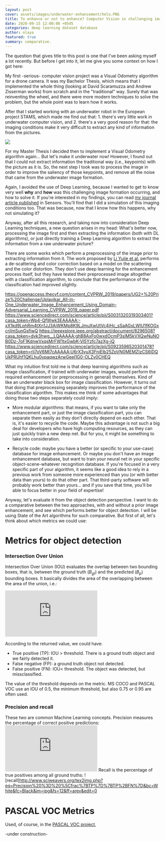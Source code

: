 ```yaml
---
layout: post
cover: assets/images/underwater-enhancement/helo.PNG
title: To enhance or not to enhance? Computer Vision in challenging imaging conditions
date: 2020-09-15 12:00:00 +0545
categories: deep learning dataset database
author: olaya
featured: true
summary: comparative.
---
```


The question that gives title to this post is one that I've been asking myself a lot recently.
But before I get into it, let me give you some context on how I got here:

My first -serious- computer vision project was a Visual Odometry algorithm for a drone camera.
It was my Bachelor Thesis, which means that I implemented the whole thing (looking at David Scaramuzza and Andrew Zisserman works) from scratch and in the "traditional" way. Surely that was reinventing the wheel, and there were more modern techniques to solve the problem, but the whole point was to learn how it works.

After that I started working with an underwater robot in the European project STAMS, which made me find out that: 1. there's very little work in underwater computer vision, and 2. there's a very good reason for that: the imaging conditions make it very difficult to extract any kind of information from the pictures.

![](https://media1.tenor.com/images/bba8fcb26bf3ff32fd1125c175b8268d/tenor.gif)

For my Master Thesis I decided then to implement a Visual Odometry algorithm again... But let's make it underwater now!
However, I found out that I could not extract information the traditional way (i.e., keypoints) with the picture as it is. So, the next step I took was to process the image in order to improve the saliency of those keypoints, and remove all the noise that came from the underwater image formation.

Again, I avoided the use of Deep Learning, because I wanted to get to know very well **why** and **how** was this challenging image formation occurring, and how to solve it. If you're interested in my findings, you can read [my journal article published](https://doi.org/10.3390/s19245497) in Sensors. You'll find that I did a simulation of this imaging conditions too. That was because, now that I know how this happens, why not simulating it?



Anyway, after all this research, and taking now into consideration Deep Learning techniques, a new question arises in my head: What's better now, processing the image first and then extracting the information (both with DL algorithms), or just directly training a Deep Learning algorithm to extract the information from a raw underwater picture?

There are some works which perform a preprocessing of the image prior to extracting information from it.
The work proposed by [Li Yujie et al.](https://doi.org/10.1016/j.compeleceng.2016.08.008) performs a de-scattering and color correction based on a model on the scattering and the color distortion. They don't use deep learning for the enhancement process itself, but they have tested their preprocessed image altogether with a classification algorithm, to conclude that the performance of the classification had improved slightly.

https://openaccess.thecvf.com/content_CVPRW_2019/papers/UG2+%20Prize%20Challenge/Uplavikar_All-in-One_Underwater_Image_Enhancement_Using_Domain-Adversarial_Learning_CVPRW_2019_paper.pdf
https://www.sciencedirect.com/science/article/pii/S0031320319303401?casa_token=Wp4-QfWwk3EAAAAA:-xX1kd9LphRm4tXn1JJ3AiWKMp8K9LJmuXwUtVc4iHc_sSaAGsLWlU1fKOGxcrjImSunGsfiwQ
https://ieeexplore.ieee.org/abstract/document/8296508?casa_token=dvk3hwg__LQAAAAA:ghB8AxFo0wxdOcmP3sIM5kVXQwNuNOB0Dz-7oF1KdnwVxqsMrFW1txGwbK-Vl5Yzfc7azXg-iQ
https://www.sciencedirect.com/science/article/pii/S0923596520301478?casa_token=rlj7oV6Ml7cAAAAA:U6rX3yuX3FniElb25ZpVN0MEMZIzCS6lDQUkPRUhf1QKLhu0vpaqwzArwGeel1G0-OLZv0CHEQ

What my intuition first told me is that deep learning algorithms such as image classification, if trained with underwater images, would perform the required enhancement (or preprocessing in general) themselves. Kind of like an underwater black box for image classification.
However, it turns out that doing that preprocessing separately improves the performance of the classification algorithm. This makes me think of some advantages that doing those two steps separately could imply:

  - More modular algorithms: that means, if you want to take only the enhancement part, or just the image classification part, you can separate them easily as they don't directly depend on each other. That is, it's easier to recycle the code. Maybe this advantage is not such a big deal for developers who have high computing resources, as they can just quickly train a new deep net. But for you, it might be something to take into consideration.

  - Recycle code: maybe you have a better (or specific to your use-case) database for image enhancement. Or maybe you don't have an image enhancement database, but want to train your neural net in your specific object-scene-whatever recognition database. If you're focused in a very specific part of your algorithm, it seems like a good idea to rely in a previous work from someone more experienced than you (or with better data than yours) to do that other part. That third-party software will probably work better than yours... and if you save that time, you'll be able to focus better in your field of expertise!

Anyway, let's evaluate it from the object detection perspective. I want to do a comparative between the two approaches, with and without a prior image enhancement, and see which performs better for object detection. I will be using State of the Art algorithms for such comparative.
But first of all, let's think about which metrics we could use:

# Metrics for object detection

### Intersection Over Union
Intersection Over Union (IOU) evaluates the overlap between two bounding boxes, that is, between the ground truth ($B_{gt}$) and the predicted ($B_{p}$) bounding boxes.
It basically divides the area of the overlapping between the area of the union, i.e.:

![IOU](http://www.sciweavers.org/tex2img.php?eq=IOU%20%3D%20%5Cfrac%7Barea%28B_%7Bgt%7D%20%5Cbigcap%20B_%7Bp%7D%29%7D%7Barea%28B_%7Bgt%7D%20%5Cbigcup%20B_%7Bp%7D%29%7D%20&bc=White&fc=Black&im=jpg&fs=12&ff=arev&edit=0)

According to the returned value, we could have:

- True positive  (TP): IOU > threshold. There is a ground truth object and we fairly detected it.
- False negative (FP): a ground truth object not detected.
- False positive (FN): IOU< threshold. The object was detected, but missclassified.

The value of the threshold depends on the metric. MS COCO and PASCAL VOC use an IOU of 0.5, the minimum threshold, but also 0.75 or 0.95 are often used.

### Precision and recall
These two are common Machine Learning concepts.
Precision measures the percentage of correct positive predictions:
![precision](http://www.sciweavers.org/tex2img.php?eq=Precision%20%3D%20%5Cfrac%7BTP%7D%7BTP%2BFP%7D&bc=White&fc=Black&im=jpg&fs=12&ff=arev&edit=0)
Recall is the percentage of  true positives among all ground truths:
![recall]http://www.sciweavers.org/tex2img.php?eq=Precision%20%3D%20%5Cfrac%7BTP%7D%7BTP%2BFN%7D&bc=White&fc=Black&im=jpg&fs=12&ff=arev&edit=0


# PASCAL VOC Metrics

Used, of course, in the [PASCAL VOC project](http://host.robots.ox.ac.uk:8080/pascal/VOC/index.html),



-under construction-

